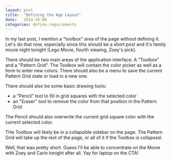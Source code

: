 ```yaml
---
layout: post
title:  "Defining the App Layout"
date:   2014-10-08
categories: define-requirements
---
```

In my last post, I mention a "toolbox" area of the page without defining it. Let's do that now, especially since this should be a short post and it's family movie night tonight (Lego Movie, fourth viewing, Zoey's pick).

There should be two main areas of the application interface: A "Toolbox" and a "Pattern Grid". The Toolbox will contain the color picker as well as a form to enter new colors. There should also be a menu to save the current Pattern Grid state or load in a new one.

There should also be some basic drawing tools:

- a "Pencil" tool to fill in grid squares with the selected color
- an "Eraser" tool to remove the color from that position in the Pattern Grid

The Pencil should also overwrite the current grid square color with the current selected color.

THe Toolbox will likely be in a collapsible sidebar on the page. The Pattern Grid will take up the rest of the page, or all of it if the Toolbox is collapsed.

Well, that was pretty short. Guess I'll be able to concentrate on the Movie with Zoey and Carin tonight after all. Yay for laptop on the CTA!
